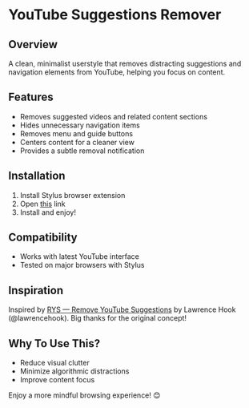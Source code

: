 # YouTube Suggestions Remover
## Overview
A clean, minimalist userstyle that removes distracting suggestions and navigation elements from YouTube, helping you focus on content.

## Features
- Removes suggested videos and related content sections
- Hides unnecessary navigation items
- Removes menu and guide buttons
- Centers content for a cleaner view
- Provides a subtle removal notification

## Installation
1. Install Stylus browser extension
2. Open [this]() link
3. Install and enjoy!

## Compatibility
- Works with latest YouTube interface
- Tested on major browsers with Stylus

## Inspiration
Inspired by [RYS — Remove YouTube Suggestions](https://github.com/lawrencehook/remove-youtube-suggestions) by Lawrence Hook (@lawrencehook). 
Big thanks for the original concept!

## Why To Use This?
- Reduce visual clutter
- Minimize algorithmic distractions
- Improve content focus

Enjoy a more mindful browsing experience! 😊
